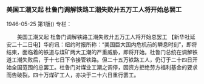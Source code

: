 ### 美国工潮又起  杜鲁门调解铁路工潮失败廾五万工人将开始总罢工

1946-05-25
第1版()
专栏：

　　美国工潮又起
    杜鲁门调解铁路工潮失败廾五万工人将开始总罢工
    【新华社延安二十二日电】华府讯：纽约时报所称：“美国巨大国内危机前的瞬息时刻”，即将结束，面临着的铁道与煤矿两大工潮的严重威胁，即将开始。杜鲁门总统在调解铁道工潮失败后，于十七日下令接管铁路。但二十五万铁路工人，仍订于二十四日开始全国范围的总罢工。杜鲁门对煤业工潮之调停，因资方拒绝劳方福利基金的要求而告破裂。四十万煤矿工人，亦决于二十六日重行罢工。
